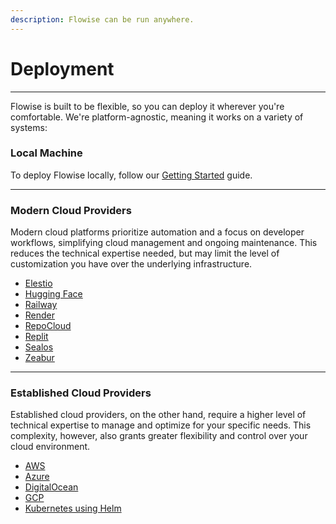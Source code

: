 ```yaml
---
description: Flowise can be run anywhere.
---
```


# Deployment

***

Flowise is built to be flexible, so you can deploy it wherever you're comfortable. We're platform-agnostic, meaning it works on a variety of systems:

### Local Machine

To deploy Flowise locally, follow our [Getting Started](../../getting-started/) guide.

***

### **Modern Cloud Providers**

Modern cloud platforms prioritize automation and a focus on developer workflows, simplifying cloud management and ongoing maintenance. This reduces the technical expertise needed, but may limit the level of customization you have over the underlying infrastructure.

* [Elestio](https://elest.io/open-source/flowiseai)
* [Hugging Face](hugging-face.md)
* [Railway](railway.md)
* [Render](render.md)
* [RepoCloud](https://repocloud.io/details/?app\_id=29)
* [Replit](replit.md)
* [Sealos](sealos.md)
* [Zeabur](zeabur.md)

***

### Established Cloud Providers

Established cloud providers, on the other hand, require a higher level of technical expertise to manage and optimize for your specific needs. This complexity, however, also grants greater flexibility and control over your cloud environment.

* [AWS](aws.md)
* [Azure](azure.md)
* [DigitalOcean](digital-ocean.md)
* [GCP](gcp.md)
* [Kubernetes using Helm](https://artifacthub.io/packages/helm/cowboysysop/flowise)
